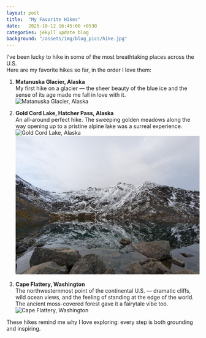 ```yaml
---
layout: post
title:  "My Favorite Hikes"
date:   2025-10-12 16:45:00 +0530
categories: jekyll update blog
background: "/assets/img/blog_pics/hike.jpg"
---
```


I’ve been lucky to hike in some of the most breathtaking places across the U.S.  
Here are my favorite hikes so far, in the order I love them:  

1. **Matanuska Glacier, Alaska**  
   My first hike on a glacier — the sheer beauty of the blue ice and the sense of its age made me fall in love with it.  
   <img src="/assets/img/blog_pics//matanuska.jpg" class="img-fluid" alt="Matanuska Glacier, Alaska"/>  

2. **Gold Cord Lake, Hatcher Pass, Alaska**  
   An all-around perfect hike. The sweeping golden meadows along the way opening up to a pristine alpine lake was a surreal experience.  
   <img src="/assets/img/blog_pics/goldcord1.jpg" class="img-fluid" alt="Gold Cord Lake, Alaska"/>
   <img src="/assets/img/blog_pics/goldcord2.jpg" class="img-fluid" alt="Hike to Gold Cord Lake, Alaska"/>  


4. **Cape Flattery, Washington**  
   The northwesternmost point of the continental U.S. — dramatic cliffs, wild ocean views, and the feeling of standing at the edge of the world.  
   The ancient moss-covered forest gave it a fairytale vibe too.  
   <img src="/assets/img/hikes/cape_flattery.jpg" class="img-fluid" alt="Cape Flattery, Washington"/>  

These hikes remind me why I love exploring: every step is both grounding and inspiring.  
